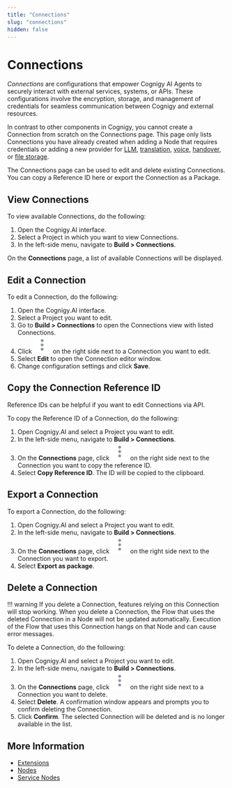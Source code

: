 ```yaml
---
title: "Connections"
slug: "connections"
hidden: false
---
```


# Connections

_Connections_ are configurations that empower Cognigy AI Agents to securely interact with external services, systems, or APIs. These configurations involve the encryption, storage, and management of credentials for seamless communication between Cognigy and external resources.

In contrast to other components in Cognigy, you cannot create a Connection from scratch on the Connections page.
This page only lists Connections you have already created
when adding a Node that requires credentials or adding a new provider for [LLM](../empower/llms.md#add-a-model),
[translation](translation-and-localization/auto-translation.md), [voice](../test/voice-preview.md),
[handover](../escalate/handovers.md), or [file storage](../deploy/endpoints/file-storage.md).

The Connections page can be used to edit and delete existing Connections.
You can copy a Reference ID here or export the Connection as a Package.

## View Connections

To view available Connections, do the following:

1. Open the Cognigy.AI interface.
2. Select a Project in which you want to view Connections.
3. In the left-side menu, navigate to **Build > Connections**.

On the **Connections** page, a list of available Connections will be displayed.

## Edit a Connection

To edit a Connection, do the following:

1. Open the Cognigy.AI interface.
2. Select a Project you want to edit.
3. Go to **Build > Connections** to open the Connections view with listed Connections.
4. Click ![vertical-ellipsis](../../_assets/icons/vertical-ellipsis.svg) on the right side next to a Connection you want to edit.
5. Select **Edit** to open the Connection editor window.
6. Change configuration settings and click **Save**.

## Copy the Connection Reference ID

Reference IDs can be helpful if you want to edit Connections via API.

To copy the Reference ID of a Connection, do the following:

1. Open Cognigy.AI and select a Project you want to edit.
2. In the left-side menu, navigate to **Build > Connections**.
3. On the **Connections** page, click ![vertical-ellipsis](../../_assets/icons/vertical-ellipsis.svg) on the right side next to the Connection you want to copy the reference ID.
4. Select **Copy Reference ID**. The ID will be copied to the clipboard.

## Export a Connection

To export a Connection, do the following:

1. Open Cognigy.AI and select a Project you want to edit.
2. In the left-side menu, navigate to **Build > Connections**.
3. On the **Connections** page, click ![vertical-ellipsis](../../_assets/icons/vertical-ellipsis.svg) on the right side next to the Connection you want to export.
4. Select **Export as package**.

## Delete a Connection

!!! warning
    If you delete a Connection, features relying on this Connection will stop working. When you delete a Connection, the Flow that uses the deleted Connection in a Node will not be updated automatically. Execution of the Flow that uses this Connection hangs on that Node and can cause error messages.

To delete a Connection, do the following:

1. Open Cognigy.AI and select a Project you want to edit.
2. In the left-side menu, navigate to **Build > Connections**.
3. On the **Connections** page, click ![vertical-ellipsis](../../_assets/icons/vertical-ellipsis.svg) on the right side next to a Connection you want to delete.
4. Select **Delete**.  A confirmation window appears and prompts you to confirm deleting the Connection.
5. Click **Confirm**. The selected Connection will be deleted and is no longer available in the list.

## More Information

- [Extensions](extensions.md)
- [Nodes](nodes/overview.md)
- [Service Nodes](node-reference/service/overview.md)